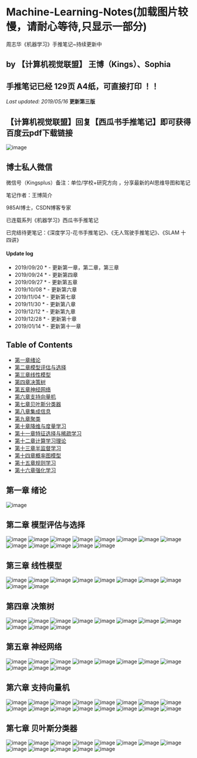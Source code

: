 # Machine-Learning-Notes(加载图片较慢，请耐心等待,只显示一部分)
周志华《机器学习》手推笔记~持续更新中

## by 【计算机视觉联盟】 王博（Kings）、Sophia

## 手推笔记已经  129页 A4纸，可直接打印 ！！

*Last updated: 2019/05/16*   **更新第三版**

## 【计算机视觉联盟】回复【西瓜书手推笔记】即可获得百度云pdf下载链接

![image](./cvQD.jpg)

## 博士私人微信
微信号（Kingsplus）备注：单位/学校+研究方向 ，分享最新的AI思维导图和笔记

笔记作者：王博简介

985AI博士，CSDN博客专家

已连载系列《机器学习》西瓜书手推笔记

已完结待更笔记：《深度学习-花书手推笔记》、《无人驾驶手推笔记》、《SLAM 十四讲》

#### Update log
* 2019/09/20 * - 更新第一章，第二章，第三章
* 2019/09/24 * - 更新第四章
* 2019/09/27 * - 更新第五章
* 2019/10/08 * - 更新第六章
* 2019/11/04 * - 更新第七章
* 2019/11/30 * - 更新第八章
* 2019/12/12 * - 更新第九章
* 2019/12/28 * - 更新第十章
* 2019/01/14 * - 更新第十一章

## Table of Contents
- [第一章绪论](https://github.com/Sophia-11/Machine-Learning-Notes/)
- [第二章模型评估与选择](https://github.com/Sophia-11/Machine-Learning-Notes/)
- [第三章线性模型](https://github.com/Sophia-11/Machine-Learning-Notes/)
- [第四章决策树](https://github.com/Sophia-11/Machine-Learning-Notes/)
- [第五章神经网络](https://github.com/Sophia-11/Machine-Learning-Notes/)
- [第六章支持向量机](https://github.com/Sophia-11/Machine-Learning-Notes/)
- [第七章贝叶斯分类器](https://github.com/Sophia-11/Machine-Learning-Notes/)
- [第八章集成信息](https://github.com/Sophia-11/Machine-Learning-Notes/)
- [第九章聚类](https://github.com/Sophia-11/Machine-Learning-Notes/)
- [第十章降维与度量学习](https://github.com/Sophia-11/Machine-Learning-Notes/)
- [第十一章特征选择与稀疏学习](https://github.com/Sophia-11/Machine-Learning-Notes/)
- [第十二章计算学习理论](https://github.com/Sophia-11/Machine-Learning-Notes/)
- [第十三章半监督学习](https://github.com/Sophia-11/Machine-Learning-Notes/)
- [第十四章概率图模型](https://github.com/Sophia-11/Machine-Learning-Notes/)
- [第十五章规则学习](https://github.com/Sophia-11/Machine-Learning-Notes/)
- [第十六章强化学习](https://github.com/Sophia-11/Machine-Learning-Notes/)


## 第一章 绪论

![image](https://github.com/Sophia-11/Machine-Learning-Notes/blob/master/ch1/%E5%91%A8%E5%BF%97%E5%8D%8E%E3%80%8A%E6%9C%BA%E5%99%A8%E5%AD%A6%E4%B9%A0%E3%80%8B%E7%AC%AC%E4%B8%80%E7%AB%A0%20%E3%80%90%E8%AE%A1%E7%AE%97%E6%9C%BA%E8%A7%86%E8%A7%89%E8%81%94%E7%9B%9F%E3%80%91.jpg)


## 第二章  模型评估与选择

![image](https://github.com/Sophia-11/Machine-Learning-Notes/blob/master/ch2/%E6%89%AB%E6%8F%8F_%E5%89%AF%E6%9C%AC.jpg)
![image](https://github.com/Sophia-11/Machine-Learning-Notes/blob/master/ch2/%E6%89%AB%E6%8F%8F0001_%E5%89%AF%E6%9C%AC.jpg)
![image](https://github.com/Sophia-11/Machine-Learning-Notes/blob/master/ch2/%E6%89%AB%E6%8F%8F0002_%E5%89%AF%E6%9C%AC.jpg)
![image](https://github.com/Sophia-11/Machine-Learning-Notes/blob/master/ch2/%E6%89%AB%E6%8F%8F0003_%E5%89%AF%E6%9C%AC.jpg)
![image](https://github.com/Sophia-11/Machine-Learning-Notes/blob/master/ch2/%E6%89%AB%E6%8F%8F0004_%E5%89%AF%E6%9C%AC.jpg)
![image](https://github.com/Sophia-11/Machine-Learning-Notes/blob/master/ch2/%E6%89%AB%E6%8F%8F0005_%E5%89%AF%E6%9C%AC.jpg)
![image](https://github.com/Sophia-11/Machine-Learning-Notes/blob/master/ch2/%E6%89%AB%E6%8F%8F0006_%E5%89%AF%E6%9C%AC.jpg)
![image](https://github.com/Sophia-11/Machine-Learning-Notes/blob/master/ch2/%E6%89%AB%E6%8F%8F0007_%E5%89%AF%E6%9C%AC.jpg)
![image](https://github.com/Sophia-11/Machine-Learning-Notes/blob/master/ch2/%E6%89%AB%E6%8F%8F0008_%E5%89%AF%E6%9C%AC.jpg)
![image](https://github.com/Sophia-11/Machine-Learning-Notes/blob/master/ch2/%E6%89%AB%E6%8F%8F0009_%E5%89%AF%E6%9C%AC.jpg)
![image](https://github.com/Sophia-11/Machine-Learning-Notes/blob/master/ch2/%E6%89%AB%E6%8F%8F0010_%E5%89%AF%E6%9C%AC.jpg)
![image](https://github.com/Sophia-11/Machine-Learning-Notes/blob/master/ch2/%E6%89%AB%E6%8F%8F0011_%E5%89%AF%E6%9C%AC.jpg)
![image](https://github.com/Sophia-11/Machine-Learning-Notes/blob/master/ch2/%E6%89%AB%E6%8F%8F0012_%E5%89%AF%E6%9C%AC.jpg)


## 第三章  线性模型
![image](https://github.com/Sophia-11/Machine-Learning-Notes/blob/master/ch3/%E6%89%AB%E6%8F%8F0014_%E5%89%AF%E6%9C%AC.jpg)
![image](https://github.com/Sophia-11/Machine-Learning-Notes/blob/master/ch3/%E6%89%AB%E6%8F%8F0015_%E5%89%AF%E6%9C%AC.jpg)
![image](https://github.com/Sophia-11/Machine-Learning-Notes/blob/master/ch3/%E6%89%AB%E6%8F%8F0016_%E5%89%AF%E6%9C%AC.jpg)
![image](https://github.com/Sophia-11/Machine-Learning-Notes/blob/master/ch3/%E6%89%AB%E6%8F%8F0017_%E5%89%AF%E6%9C%AC.jpg)
![image](https://github.com/Sophia-11/Machine-Learning-Notes/blob/master/ch3/%E6%89%AB%E6%8F%8F0018_%E5%89%AF%E6%9C%AC.jpg)
![image](https://github.com/Sophia-11/Machine-Learning-Notes/blob/master/ch3/%E6%89%AB%E6%8F%8F0019_%E5%89%AF%E6%9C%AC.jpg)
![image](https://github.com/Sophia-11/Machine-Learning-Notes/blob/master/ch3/%E6%89%AB%E6%8F%8F0020_%E5%89%AF%E6%9C%AC.jpg)
![image](https://github.com/Sophia-11/Machine-Learning-Notes/blob/master/ch3/%E6%89%AB%E6%8F%8F0021_%E5%89%AF%E6%9C%AC.jpg)
![image](https://github.com/Sophia-11/Machine-Learning-Notes/blob/master/ch3/%E6%89%AB%E6%8F%8F0022_%E5%89%AF%E6%9C%AC.jpg)
![image](https://github.com/Sophia-11/Machine-Learning-Notes/blob/master/ch3/%E6%89%AB%E6%8F%8F0023_%E5%89%AF%E6%9C%AC.jpg)

## 第四章   决策树
![image](https://github.com/Sophia-11/Machine-Learning-Notes/blob/master/ch4/%E6%89%AB%E6%8F%8F0024_%E5%89%AF%E6%9C%AC.jpg)
![image](https://github.com/Sophia-11/Machine-Learning-Notes/blob/master/ch4/%E6%89%AB%E6%8F%8F0025_%E5%89%AF%E6%9C%AC.jpg)
![image](https://github.com/Sophia-11/Machine-Learning-Notes/blob/master/ch4/%E6%89%AB%E6%8F%8F0026_%E5%89%AF%E6%9C%AC.jpg)
![image](https://github.com/Sophia-11/Machine-Learning-Notes/blob/master/ch4/%E6%89%AB%E6%8F%8F0027_%E5%89%AF%E6%9C%AC.jpg)
![image](https://github.com/Sophia-11/Machine-Learning-Notes/blob/master/ch4/%E6%89%AB%E6%8F%8F0028_%E5%89%AF%E6%9C%AC.jpg)
![image](https://github.com/Sophia-11/Machine-Learning-Notes/blob/master/ch4/%E6%89%AB%E6%8F%8F0029_%E5%89%AF%E6%9C%AC.jpg)
![image](https://github.com/Sophia-11/Machine-Learning-Notes/blob/master/ch4/%E6%89%AB%E6%8F%8F0030_%E5%89%AF%E6%9C%AC.jpg)
![image](https://github.com/Sophia-11/Machine-Learning-Notes/blob/master/ch4/%E6%89%AB%E6%8F%8F0031_%E5%89%AF%E6%9C%AC.jpg)
![image](https://github.com/Sophia-11/Machine-Learning-Notes/blob/master/ch4/%E6%89%AB%E6%8F%8F0032_%E5%89%AF%E6%9C%AC.jpg)
![image](./ch4/%E6%89%AB%E6%8F%8F0033_%E5%89%AF%E6%9C%AC.jpg)
![image](./ch4/%E6%89%AB%E6%8F%8F0034_%E5%89%AF%E6%9C%AC.jpg)

## 第五章   神经网络
![image](./ch5/%E6%89%AB%E6%8F%8F0035_%E5%89%AF%E6%9C%AC.jpg)
![image](./ch5/%E6%89%AB%E6%8F%8F0036_%E5%89%AF%E6%9C%AC.jpg)
![image](./ch5/%E6%89%AB%E6%8F%8F0037_%E5%89%AF%E6%9C%AC.jpg)
![image](./ch5/%E6%89%AB%E6%8F%8F0038_%E5%89%AF%E6%9C%AC.jpg)
![image](./ch5/%E6%89%AB%E6%8F%8F0039_%E5%89%AF%E6%9C%AC.jpg)
![image](./ch5/%E6%89%AB%E6%8F%8F0040_%E5%89%AF%E6%9C%AC.jpg)
![image](./ch5/%E6%89%AB%E6%8F%8F0041_%E5%89%AF%E6%9C%AC.jpg)
![image](./ch5/%E6%89%AB%E6%8F%8F0042_%E5%89%AF%E6%9C%AC.jpg)
![image](./ch5/%E6%89%AB%E6%8F%8F0043_%E5%89%AF%E6%9C%AC.jpg)
![image](./ch5/%E6%89%AB%E6%8F%8F0044_%E5%89%AF%E6%9C%AC.jpg)
![image](./ch5/%E6%89%AB%E6%8F%8F0045_%E5%89%AF%E6%9C%AC.jpg)


## 第六章   支持向量机
![image](./ch6/%E6%89%AB%E6%8F%8F_%E5%89%AF%E6%9C%AC.jpg)
![image](./ch6/%E6%89%AB%E6%8F%8F0001_%E5%89%AF%E6%9C%AC.jpg)
![image](./ch6/%E6%89%AB%E6%8F%8F0002_%E5%89%AF%E6%9C%AC.jpg)
![image](./ch6/%E6%89%AB%E6%8F%8F0003_%E5%89%AF%E6%9C%AC.jpg)
![image](./ch6/%E6%89%AB%E6%8F%8F0004_%E5%89%AF%E6%9C%AC.jpg)
![image](./ch6/%E6%89%AB%E6%8F%8F0005_%E5%89%AF%E6%9C%AC.jpg)
![image](./ch6/%E6%89%AB%E6%8F%8F0006_%E5%89%AF%E6%9C%AC.jpg)
![image](./ch6/%E6%89%AB%E6%8F%8F0007_%E5%89%AF%E6%9C%AC.jpg)
![image](./ch6/%E6%89%AB%E6%8F%8F0008_%E5%89%AF%E6%9C%AC.jpg)
![image](./ch6/%E6%89%AB%E6%8F%8F0009_%E5%89%AF%E6%9C%AC.jpg)
![image](./ch6/%E6%89%AB%E6%8F%8F0010_%E5%89%AF%E6%9C%AC.jpg)
![image](./ch6/%E6%89%AB%E6%8F%8F0011_%E5%89%AF%E6%9C%AC.jpg)
![image](./ch6/%E6%89%AB%E6%8F%8F0012_%E5%89%AF%E6%9C%AC.jpg)
![image](./ch6/%E6%89%AB%E6%8F%8F0013_%E5%89%AF%E6%9C%AC.jpg)
![image](./ch6/%E6%89%AB%E6%8F%8F0014_%E5%89%AF%E6%9C%AC.jpg)
![image](./ch6/%E6%89%AB%E6%8F%8F0015_%E5%89%AF%E6%9C%AC.jpg)

## 第七章    贝叶斯分类器
![image](./ch7/062.jpg)
![image](./ch7/063.jpg)
![image](./ch7/064.jpg)
![image](./ch7/065.jpg)
![image](./ch7/066.jpg)
![image](./ch7/067.jpg)
![image](./ch7/068.jpg)
![image](./ch7/069.jpg)
![image](./ch7/070.jpg)
![image](./ch7/071.jpg)
![image](./ch7/072.jpg)
![image](./ch7/073.jpg)
![image](./ch7/074.jpg)
